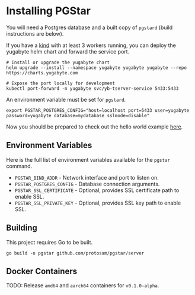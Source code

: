 # Installing PGStar
You will need a Postgres database and a built copy of `pgstard` (build instructions are below).

If you have a [kind](https://kind.sigs.k8s.io/) with at least 3 workers running, you can deploy the yugabyte helm chart and forward the service port.
```shell
# Install or upgrade the yugabyte chart
helm upgrade --install --namespace yugabyte yugabyte yugabyte --repo https://charts.yugabyte.com

# Expose the port locally for development
kubectl port-forward -n yugabyte svc/yb-tserver-service 5433:5433
```

An environment variable must be set for `pgstard`.
```shell
export PGSTAR_POSTGRES_CONFIG="host=localhost port=5433 user=yugabyte password=yugabyte database=mydatabase sslmode=disable"
```

Now you should be prepared to check out the hello world example [here](HelloWorld.md).

## Environment Variables
Here is the full list of environment variables available for the `pgstar` command.
- `PGSTAR_BIND_ADDR` - Network interface and port to listen on.
- `PGSTAR_POSTGRES_CONFIG` - Database connection arguments.
- `PGSTAR_SSL_CERTIFICATE` - Optional, provides SSL certificate path to enable SSL.
- `PGSTAR_SSL_PRIVATE_KEY` - Optional, provides SSL key path to enable SSL.



## Building
This project requires Go to be built.
```
go build -o pgstar github.com/protosam/pgstar/server
```

## Docker Containers
TODO: Release `amd64` and `aarch64` containers for `v0.1.0-alpha`.
